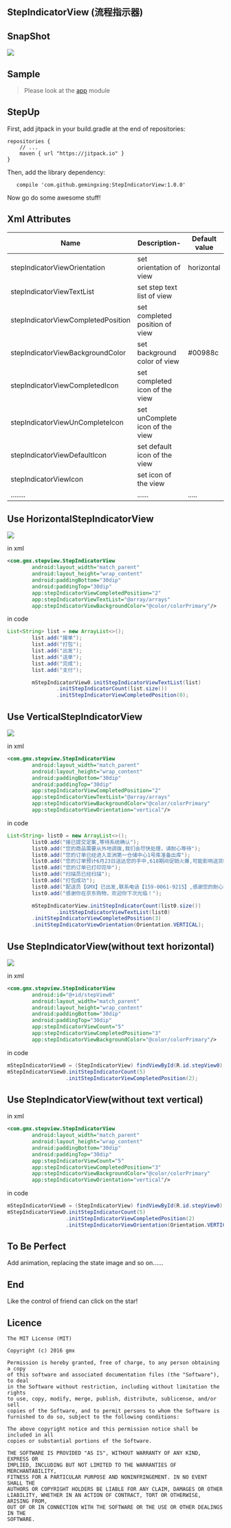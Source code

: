 StepIndicatorView (流程指示器)
-----------------------------


SnapShot
-------------------
![](ART/stepindicatorview.gif)


Sample
---------------------------
> Please look at the [app](https://github.com/gemingxing/StepIndicatorView/tree/master/app) module


StepUp
------------------------------
First, add jitpack in your build.gradle at the end of repositories:

```
repositories {
    // ...
    maven { url "https://jitpack.io" }
}
```
Then, add the library dependency:

```
   compile 'com.github.gemingxing:StepIndicatorView:1.0.0'
```
Now go do some awesome stuff!





Xml Attributes
--------------------
|           Name         |        Description-    |      Default value     |
|------------------------|------------------------|------------------------|
|stepIndicatorViewOrientation|set orientation of view|horizontal|
|stepIndicatorViewTextList|set step text list of view||
|stepIndicatorViewCompletedPosition|set completed position of view||
|stepIndicatorViewBackgroundColor|set background color of view|#00988c|
|stepIndicatorViewCompletedIcon|set completed icon of the view||
|stepIndicatorViewUnCompleteIcon|set unComplete icon of the view||
|stepIndicatorViewDefaultIcon|set default icon of the view||
|stepIndicatorViewIcon|set icon of the view||
|........|......|.....|

Use HorizontalStepIndicatorView
----------------------------
![](ART/horizontal.png)

in xml
``` xml
<com.gmx.stepview.StepIndicatorView
        android:layout_width="match_parent"
        android:layout_height="wrap_content"
        android:paddingBottom="30dip"
        android:paddingTop="30dip"
        app:stepIndicatorViewCompletedPosition="2"
        app:stepIndicatorViewTextList="@array/arrays"
        app:stepIndicatorViewBackgroundColor="@color/colorPrimary"/>
```

in code
``` java
List<String> list = new ArrayList<>();
        list.add("接单");
        list.add("打包");
        list.add("出发");
        list.add("送单");
        list.add("完成");
        list.add("支付");

        mStepIndicatorView0.initStepIndicatorViewTextList(list)
                .initStepIndicatorCount(list.size())
                .initStepIndicatorViewCompletedPosition(0);
```

Use VerticalStepIndicatorView
--------------------------
![](ART/vertical.png)

in xml
``` xml
<com.gmx.stepview.StepIndicatorView
        android:layout_width="match_parent"
        android:layout_height="wrap_content"
        android:paddingBottom="30dip"
        android:paddingTop="30dip"
        app:stepIndicatorViewCompletedPosition="2"
        app:stepIndicatorViewTextList="@array/arrays"
        app:stepIndicatorViewBackgroundColor="@color/colorPrimary"
        app:stepIndicatorViewOrientation="vertical"/>
```
in code
``` java
List<String> list0 = new ArrayList<>();
        list0.add("接已提交定案,等待系统确认");
        list0.add("您的商品需要从外地调拨,我们会尽快处理，请耐心等待");
        list0.add("您的订单已经进入亚洲第一仓储中心1号库准备出库");
        list0.add("您的订单预计6月23日送达您的手中,618期间促销火爆,可能影响送货时间,请您谅解,我们会第一时间送到您的手中");
        list0.add("您的订单已打印完毕");
        list0.add("扫描员已经扫描");
        list0.add("打包成功");
        list0.add("配送员【GMX】已出发,联系电话【159-0061-9215】,感谢您的耐心等待，参加评价还能赢取好多礼物哦");
        list0.add("感谢你在京东购物，欢迎你下次光临！");

        mStepIndicatorView.initStepIndicatorCount(list0.size())
                .initStepIndicatorViewTextList(list0)
        .initStepIndicatorViewCompletedPosition(3)
        .initStepIndicatorViewOrientation(Orientation.VERTICAL);

```

Use StepIndicatorView(without text horizontal)
----------------------------
![](ART/withouttext.png)

in xml
``` xml
<com.gmx.stepview.StepIndicatorView
        android:id="@+id/stepView0"
        android:layout_width="match_parent"
        android:layout_height="wrap_content"
        android:paddingBottom="30dip"
        android:paddingTop="30dip"
        app:stepIndicatorViewCount="5"
        app:stepIndicatorViewCompletedPosition="3"
        app:stepIndicatorViewBackgroundColor="@color/colorPrimary"/>
```
in code
``` java
mStepIndicatorView0 = (StepIndicatorView) findViewById(R.id.stepView0);
mStepIndicatorView0.initStepIndicatorCount(5)
                   .initStepIndicatorViewCompletedPosition(2);
```

Use StepIndicatorView(without text vertical)
----------------------------
in xml
``` xml
<com.gmx.stepview.StepIndicatorView
        android:layout_width="match_parent"
        android:layout_height="wrap_content"
        android:paddingBottom="30dip"
        android:paddingTop="30dip"
        app:stepIndicatorViewCount="5"
        app:stepIndicatorViewCompletedPosition="3"
        app:stepIndicatorViewBackgroundColor="@color/colorPrimary"
        app:stepIndicatorViewOrientation="vertical"/>
```
in code
``` java
mStepIndicatorView0 = (StepIndicatorView) findViewById(R.id.stepView0);
mStepIndicatorView0.initStepIndicatorCount(5)
                   .initStepIndicatorViewCompletedPosition(2)
                   .initStepIndicatorViewOrientation(Orientation.VERTICAL);
```

To Be Perfect
-----------------
Add animation, replacing the state image and so on......


End
---------
Like the control of friend can click on the star!


Licence
----------------
```
The MIT License (MIT)

Copyright (c) 2016 gmx

Permission is hereby granted, free of charge, to any person obtaining a copy
of this software and associated documentation files (the "Software"), to deal
in the Software without restriction, including without limitation the rights
to use, copy, modify, merge, publish, distribute, sublicense, and/or sell
copies of the Software, and to permit persons to whom the Software is
furnished to do so, subject to the following conditions:

The above copyright notice and this permission notice shall be included in all
copies or substantial portions of the Software.

THE SOFTWARE IS PROVIDED "AS IS", WITHOUT WARRANTY OF ANY KIND, EXPRESS OR
IMPLIED, INCLUDING BUT NOT LIMITED TO THE WARRANTIES OF MERCHANTABILITY,
FITNESS FOR A PARTICULAR PURPOSE AND NONINFRINGEMENT. IN NO EVENT SHALL THE
AUTHORS OR COPYRIGHT HOLDERS BE LIABLE FOR ANY CLAIM, DAMAGES OR OTHER
LIABILITY, WHETHER IN AN ACTION OF CONTRACT, TORT OR OTHERWISE, ARISING FROM,
OUT OF OR IN CONNECTION WITH THE SOFTWARE OR THE USE OR OTHER DEALINGS IN THE
SOFTWARE.
```